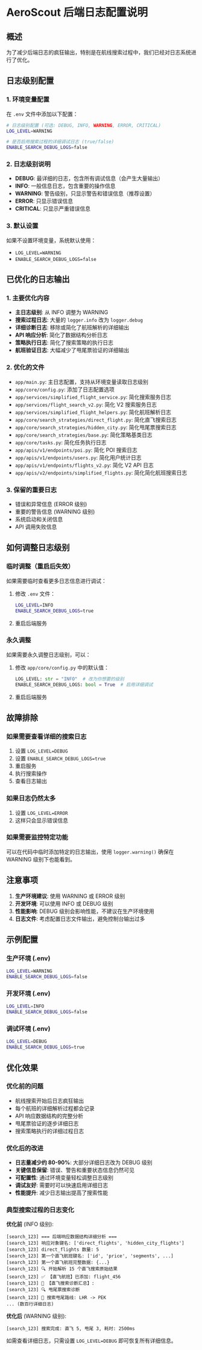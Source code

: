 # AeroScout 后端日志配置说明

## 概述

为了减少后端日志的疯狂输出，特别是在航线搜索过程中，我们已经对日志系统进行了优化。

## 日志级别配置

### 1. 环境变量配置

在 `.env` 文件中添加以下配置：

```bash
# 日志级别配置 (可选: DEBUG, INFO, WARNING, ERROR, CRITICAL)
LOG_LEVEL=WARNING

# 是否启用搜索过程的详细调试日志 (true/false)
ENABLE_SEARCH_DEBUG_LOGS=false
```

### 2. 日志级别说明

- **DEBUG**: 最详细的日志，包含所有调试信息（会产生大量输出）
- **INFO**: 一般信息日志，包含重要的操作信息
- **WARNING**: 警告级别，只显示警告和错误信息（推荐设置）
- **ERROR**: 只显示错误信息
- **CRITICAL**: 只显示严重错误信息

### 3. 默认设置

如果不设置环境变量，系统默认使用：
- `LOG_LEVEL=WARNING`
- `ENABLE_SEARCH_DEBUG_LOGS=false`

## 已优化的日志输出

### 1. 主要优化内容

- **主日志级别**: 从 INFO 调整为 WARNING
- **搜索过程日志**: 大量的 `logger.info` 改为 `logger.debug`
- **详细诊断日志**: 移除或简化了航班解析的详细输出
- **API 响应分析**: 简化了数据结构分析日志
- **策略执行日志**: 简化了搜索策略的执行日志
- **航班验证日志**: 大幅减少了甩尾票验证的详细输出

### 2. 优化的文件

- `app/main.py`: 主日志配置，支持从环境变量读取日志级别
- `app/core/config.py`: 添加了日志配置选项
- `app/services/simplified_flight_service.py`: 简化搜索服务日志
- `app/services/flight_search_v2.py`: 简化 V2 搜索服务日志
- `app/services/simplified_flight_helpers.py`: 简化航班解析日志
- `app/core/search_strategies/direct_flight.py`: 简化直飞搜索日志
- `app/core/search_strategies/hidden_city.py`: 简化甩尾票搜索日志
- `app/core/search_strategies/base.py`: 简化策略基类日志
- `app/core/tasks.py`: 简化任务执行日志
- `app/apis/v1/endpoints/poi.py`: 简化 POI 搜索日志
- `app/apis/v1/endpoints/users.py`: 简化用户统计日志
- `app/apis/v1/endpoints/flights_v2.py`: 简化 V2 API 日志
- `app/apis/v2/endpoints/simplified_flights.py`: 简化简化航班搜索日志

### 3. 保留的重要日志

- 错误和异常信息 (ERROR 级别)
- 重要的警告信息 (WARNING 级别)
- 系统启动和关闭信息
- API 调用失败信息

## 如何调整日志级别

### 临时调整（重启后失效）

如果需要临时查看更多日志信息进行调试：

1. 修改 `.env` 文件：
   ```bash
   LOG_LEVEL=INFO
   ENABLE_SEARCH_DEBUG_LOGS=true
   ```

2. 重启后端服务

### 永久调整

如果需要永久调整日志级别，可以：

1. 修改 `app/core/config.py` 中的默认值：
   ```python
   LOG_LEVEL: str = "INFO"  # 改为你想要的级别
   ENABLE_SEARCH_DEBUG_LOGS: bool = True  # 启用详细调试
   ```

2. 重启后端服务

## 故障排除

### 如果需要查看详细的搜索日志

1. 设置 `LOG_LEVEL=DEBUG`
2. 设置 `ENABLE_SEARCH_DEBUG_LOGS=true`
3. 重启服务
4. 执行搜索操作
5. 查看日志输出

### 如果日志仍然太多

1. 设置 `LOG_LEVEL=ERROR`
2. 这样只会显示错误信息

### 如果需要监控特定功能

可以在代码中临时添加特定的日志输出，使用 `logger.warning()` 确保在 WARNING 级别下也能看到。

## 注意事项

1. **生产环境建议**: 使用 WARNING 或 ERROR 级别
2. **开发环境**: 可以使用 INFO 或 DEBUG 级别
3. **性能影响**: DEBUG 级别会影响性能，不建议在生产环境使用
4. **日志文件**: 考虑配置日志文件输出，避免控制台输出过多

## 示例配置

### 生产环境 (.env)
```bash
LOG_LEVEL=WARNING
ENABLE_SEARCH_DEBUG_LOGS=false
```

### 开发环境 (.env)
```bash
LOG_LEVEL=INFO
ENABLE_SEARCH_DEBUG_LOGS=false
```

### 调试环境 (.env)
```bash
LOG_LEVEL=DEBUG
ENABLE_SEARCH_DEBUG_LOGS=true
```

## 优化效果

### 优化前的问题
- 航线搜索开始后日志疯狂输出
- 每个航班的详细解析过程都会记录
- API 响应数据结构的完整分析
- 甩尾票验证的逐步详细日志
- 搜索策略执行的详细过程日志

### 优化后的改进
- **日志量减少约 80-90%**: 大部分详细日志改为 DEBUG 级别
- **关键信息保留**: 错误、警告和重要状态信息仍然可见
- **可配置性**: 通过环境变量轻松调整日志级别
- **调试友好**: 需要时可以快速启用详细日志
- **性能提升**: 减少日志输出提高了搜索性能

### 典型搜索过程的日志变化

**优化前** (INFO 级别):
```
[search_123] === 后端响应数据结构详细分析 ===
[search_123] 响应对象键名: ['direct_flights', 'hidden_city_flights']
[search_123] direct_flights 数量: 5
[search_123] 第一个直飞航班键名: ['id', 'price', 'segments', ...]
[search_123] 第一个直飞航班完整数据: {...}
[search_123] 🔍 开始解析 15 个直飞搜索原始结果
[search_123] ✅ 【直飞航班】已添加: flight_456
[search_123] 🎯 【直飞搜索诊断汇总】:
[search_123] 🔍 甩尾票搜索诊断
[search_123] 🎯 搜索甩尾路线: LHR -> PEK
... (数百行详细日志)
```

**优化后** (WARNING 级别):
```
[search_123] 搜索完成: 直飞 5, 甩尾 3, 耗时: 2500ms
```

如需查看详细日志，只需设置 `LOG_LEVEL=DEBUG` 即可恢复所有详细信息。
